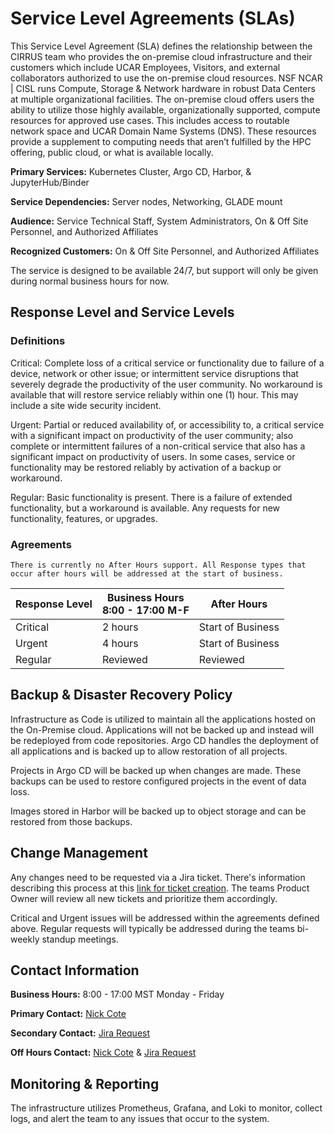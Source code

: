 # Service Level Agreements (SLAs)

This Service Level Agreement (SLA) defines the relationship between the CIRRUS team who provides the on-premise cloud infrastructure and their customers which include UCAR
Employees, Visitors, and external collaborators authorized to use the on-premise cloud resources. NSF NCAR | CISL runs Compute, Storage & Network hardware in robust Data Centers at multiple organizational facilities. The on-premise cloud offers users the ability to utilize those highly available, organizationally supported, compute resources for approved use cases. This includes access to routable network space and UCAR Domain Name Systems (DNS). These resources provide a supplement to computing needs that aren’t fulfilled by the HPC offering, public cloud, or what is available locally.

**Primary Services:** Kubernetes Cluster, Argo CD, Harbor, & JupyterHub/Binder

**Service Dependencies:** Server nodes, Networking, GLADE mount

**Audience:** Service Technical Staff, System Administrators, On & Off Site Personnel, and Authorized Affiliates

**Recognized Customers:** On & Off Site Personnel, and Authorized Affiliates

The service is designed to be available 24/7, but support will only be given during normal business hours for now. 

## Response Level and Service Levels

### Definitions

Critical:  Complete loss of a critical service or functionality due to failure of a device, network or other issue; or intermittent service disruptions that severely degrade the productivity of the user community. No workaround is available that will restore service reliably within one (1) hour. This may include a site wide security incident.

Urgent: Partial or reduced availability of, or accessibility to, a critical service with a significant impact on productivity of the user community; also complete or intermittent failures of a non-critical service that also has a significant impact on productivity of users. In some cases, service or functionality may be restored reliably by activation of a backup or workaround.

Regular: Basic functionality is present. There is a failure of extended functionality, but a workaround is available. Any requests for new functionality, features, or upgrades.

### Agreements

```{note}
There is currently no After Hours support. All Response types that occur after hours will be addressed at the start of business.
``` 

| Response Level | Business Hours <br> 8:00 - 17:00 M-F | After Hours |
|---|---|---|
| Critical | 2 hours | Start of Business |
| Urgent | 4 hours | Start of Business |
| Regular | Reviewed | Reviewed | 

## Backup & Disaster Recovery Policy

Infrastructure as Code is utilized to maintain all the applications hosted on the On-Premise cloud. Applications will not be backed up and instead will be redeployed from code repositories. Argo CD handles the deployment of all applications and is backed up to allow restoration of all projects. 

Projects in Argo CD will be backed up when changes are made. These backups can be used to restore configured projects in the event of data loss.

Images stored in Harbor will be backed up to object storage and can be restored from those backups. 

## Change Management

Any changes need to be requested via a Jira ticket. There's information describing this process at this [link for ticket creation](../how-to/create-tickets). The teams Product Owner will review all new tickets and prioritize them accordingly. 

Critical and Urgent issues will be addressed within the agreements defined above. Regular requests will typically be addressed during the teams bi-weekly standup meetings.

## Contact Information

**Business Hours:** 8:00 - 17:00 MST Monday - Friday

**Primary Contact:** [Nick Cote](mailto:ncote@ucar.edu)

**Secondary Contact:** [Jira Request](https://jira.ucar.edu/secure/CreateIssueDetails!init.jspa?pid=18470&amp;issuetype=10903&amp;summary=User%20Request:)

**Off Hours Contact:** [Nick Cote](mailto:ncote@ucar.edu) & [Jira Request](https://jira.ucar.edu/secure/CreateIssueDetails!init.jspa?pid=18470&amp;issuetype=10903&amp;summary=User%20Request:)

## Monitoring & Reporting

The infrastructure utilizes Prometheus, Grafana, and Loki to monitor, collect logs, and alert the team to any issues that occur to the system. 